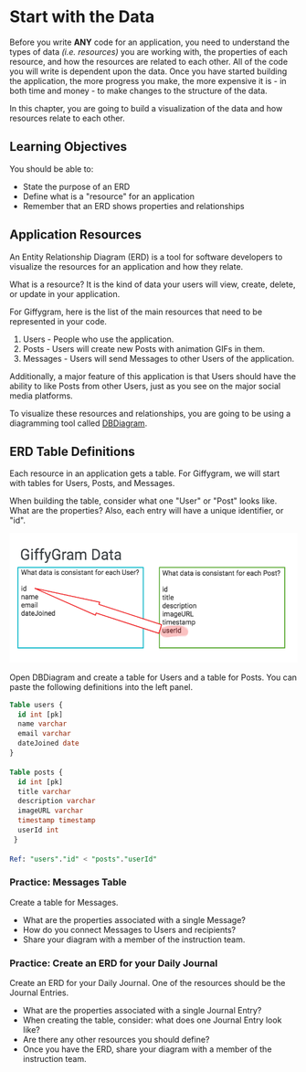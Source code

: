 # Start with the Data

Before you write **ANY** code for an application, you need to understand the types of data _(i.e. resources)_ you are working with, the properties of each resource, and how the resources are related to each other. All of the code you will write is dependent upon the data. Once you have started building the application, the more progress you make, the more expensive it is - in both time and money - to make changes to the structure of the data.

In this chapter, you are going to build a visualization of the data and how resources relate to each other.

## Learning Objectives
You should be able to:
* State the purpose of an ERD
* Define what is a "resource" for an application
* Remember that an ERD shows properties and relationships

## Application Resources

An Entity Relationship Diagram (ERD) is a tool for software developers to visualize the resources for an application and how they relate.

What is a resource? It is the kind of data your users will view, create, delete, or update in your application.

For Giffygram, here is the list of the main resources that need to be represented in your code.

1. Users - People who use the application.
1. Posts - Users will create new Posts with animation GIFs in them.
1. Messages - Users will send Messages to other Users of the application.

Additionally, a major feature of this application is that Users should have the ability to like Posts from other Users, just as you see on the major social media platforms.

To visualize these resources and relationships, you are going to be using a diagramming tool called [DBDiagram](https://dbdiagram.io/).

## ERD Table Definitions

Each resource in an application gets a table. For Giffygram, we will start with tables for Users, Posts, and Messages.
   
When building the table, consider what one "User" or "Post" looks like. What are the properties? Also, each entry will have a unique identifier, or "id".

![User and Post visual](./images/47-Resource.png)

Open DBDiagram and create a table for Users and a table for Posts. You can paste the following definitions into the left panel.

```ddl
Table users {
  id int [pk]
  name varchar
  email varchar
  dateJoined date
}

Table posts {
  id int [pk]
  title varchar
  description varchar
  imageURL varchar
  timestamp timestamp
  userId int
 }

Ref: "users"."id" < "posts"."userId"

```

 ### Practice: Messages Table
 Create a table for Messages.
 * What are the properties associated with a single Message?
 * How do you connect Messages to Users and recipients?
 * Share your diagram with a member of the instruction team.

 ### Practice: Create an ERD for your Daily Journal
 Create an ERD for your Daily Journal. One of the resources should be the Journal Entries.
 * What are the properties associated with a single Journal Entry?
 * When creating the table, consider: what does one Journal Entry look like?
 * Are there any other resources you should define?
 * Once you have the ERD, share your diagram with a member of the instruction team.
